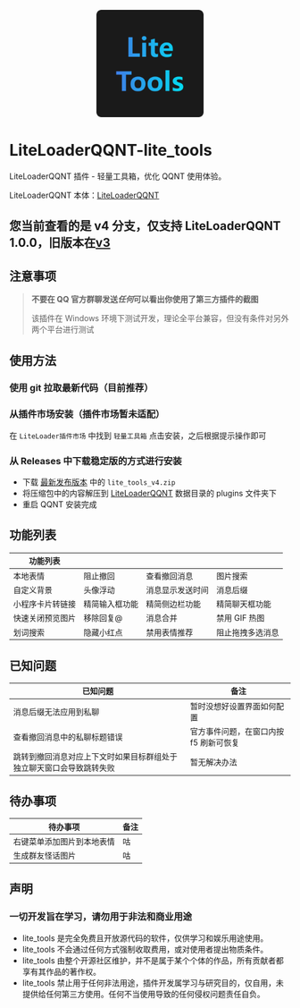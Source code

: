 <p align=center>
  <img width="192" height="192" src="./icon.png" />
</p>

# LiteLoaderQQNT-lite_tools

LiteLoaderQQNT 插件 - 轻量工具箱，优化 QQNT 使用体验。

LiteLoaderQQNT 本体：[LiteLoaderQQNT](https://github.com/mo-jinran/LiteLoaderQQNT)

## 您当前查看的是 v4 分支，仅支持 LiteLoaderQQNT 1.0.0，旧版本在[v3](https://github.com/xiyuesaves/LiteLoaderQQNT-lite_tools/tree/v3)

## 注意事项

> **不要在 QQ 官方群聊发送*任何*可以看出你使用了第三方插件的截图**
>
> 该插件在 Windows 环境下测试开发，理论全平台兼容，但没有条件对另外两个平台进行测试

## 使用方法

### 使用 git 拉取最新代码（目前推荐）

### 从插件市场安装（插件市场暂未适配）

在 `LiteLoader插件市场` 中找到 `轻量工具箱` 点击安装，之后根据提示操作即可

### 从 Releases 中下载稳定版的方式进行安装

- 下载 [最新发布版本](https://github.com/xiyuesaves/LiteLoaderQQNT-lite_tools/releases/latest) 中的 `lite_tools_v4.zip`
- 将压缩包中的内容解压到 [LiteLoaderQQNT](https://github.com/mo-jinran/LiteLoaderQQNT) 数据目录的 plugins 文件夹下
- 重启 QQNT 安装完成

## 功能列表

| 功能列表         |                |                  |                  |
| ---------------- | -------------- | ---------------- | ---------------- |
| 本地表情         | 阻止撤回       | 查看撤回消息     | 图片搜索         |
| 自定义背景       | 头像浮动       | 消息显示发送时间 | 消息后缀         |
| 小程序卡片转链接 | 精简输入框功能 | 精简侧边栏功能   | 精简聊天框功能   |
| 快速关闭预览图片 | 移除回复@      | 消息合并         | 禁用 GIF 热图    |
| 划词搜索         | 隐藏小红点     | 禁用表情推荐     | 阻止拖拽多选消息 |

## 已知问题

| 已知问题                                                             | 备注                                   |
| -------------------------------------------------------------------- | -------------------------------------- |
| 消息后缀无法应用到私聊                                               | 暂时没想好设置界面如何配置             |
| 查看撤回消息中的私聊标题错误                                         | 官方事件问题，在窗口内按 f5 刷新可恢复 |
| 跳转到撤回消息对应上下文时如果目标群组处于独立聊天窗口会导致跳转失败 | 暂无解决办法                           |

## 待办事项

| 待办事项                   | 备注 |
| -------------------------- | ---- |
| 右键菜单添加图片到本地表情 | 咕   |
| 生成群友怪话图片           | 咕   |

## 声明

### 一切开发旨在学习，请勿用于非法和商业用途

- lite_tools 是完全免费且开放源代码的软件，仅供学习和娱乐用途使用。
- lite_tools 不会通过任何方式强制收取费用，或对使用者提出物质条件。
- lite_tools 由整个开源社区维护，并不是属于某个个体的作品，所有贡献者都享有其作品的著作权。
- lite_tools 禁止用于任何非法用途，插件开发属学习与研究目的，仅自用，未提供给任何第三方使用。任何不当使用导致的任何侵权问题责任自负。
